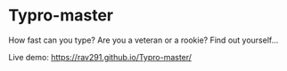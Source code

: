# Typro-master
How fast can you type? Are you a veteran or a rookie? Find out yourself...

Live demo: https://rav291.github.io/Typro-master/
